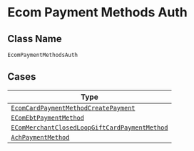 
# Ecom Payment Methods Auth

## Class Name

`EcomPaymentMethodsAuth`

## Cases

| Type |
|  --- |
| [`EcomCardPaymentMethodCreatePayment`](../../../doc/models/ecom-card-payment-method-create-payment.md) |
| [`EComEbtPaymentMethod`](../../../doc/models/e-com-ebt-payment-method.md) |
| [`EComMerchantClosedLoopGiftCardPaymentMethod`](../../../doc/models/e-com-merchant-closed-loop-gift-card-payment-method.md) |
| [`AchPaymentMethod`](../../../doc/models/ach-payment-method.md) |

